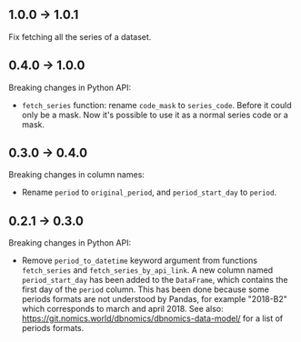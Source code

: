 ## 1.0.0 -> 1.0.1

Fix fetching all the series of a dataset.

## 0.4.0 -> 1.0.0

Breaking changes in Python API:

- `fetch_series` function: rename `code_mask` to `series_code`. Before it could only be a mask. Now it's possible to use it as a normal series code or a mask.

## 0.3.0 -> 0.4.0

Breaking changes in column names:

- Rename `period` to `original_period`, and `period_start_day` to `period`.

## 0.2.1 -> 0.3.0

Breaking changes in Python API:

- Remove `period_to_datetime` keyword argument from functions `fetch_series` and `fetch_series_by_api_link`. A new column named `period_start_day` has been added to the `DataFrame`, which contains the first day of the `period` column. This has been done because some periods formats are not understood by Pandas, for example "2018-B2" which corresponds to march and april 2018. See also: https://git.nomics.world/dbnomics/dbnomics-data-model/ for a list of periods formats.
